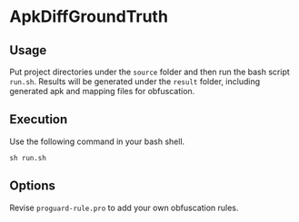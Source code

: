 # ApkDiffGroundTruth
## Usage
Put project directories under the `source` folder and then run the bash script `run.sh`. Results will be generated under the `result` folder, including generated apk and mapping files for obfuscation.
## Execution
Use the following command in your bash shell.
```
sh run.sh
```
## Options
Revise `proguard-rule.pro` to add your own obfuscation rules.
